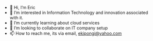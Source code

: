 - 👋 Hi, I’m Eric
- 👀 I’m interested in Information Technology and innovation associated with it.
- 🌱 I’m currently learning about cloud services
- 💞️ I’m looking to collaborate on IT company setup
- 📫 How to reach me, its via email, ekipongi@yahoo.com 

<!---
ekipongi/ekipongi is a ✨ special ✨ repository because its `README.md` (this file) appears on your GitHub profile.
You can click the Preview link to take a look at your changes.
--->
